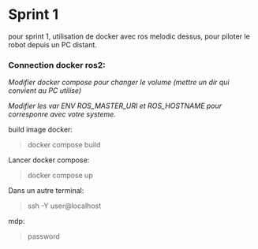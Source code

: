 # Sprint 1

pour sprint 1, utilisation de docker avec ros melodic dessus, pour piloter le robot depuis un PC distant.

### Connection docker ros2:

*Modifier docker compose pour changer le volume (mettre un dir qui convient au PC utilise)*

*Modifier les var ENV ROS_MASTER_URI et ROS_HOSTNAME pour corresponre avec votre systeme.*

build image docker:
>docker compose build

Lancer docker compose:
>docker compose up

Dans un autre terminal:
>ssh -Y user@localhost

mdp:
>password



